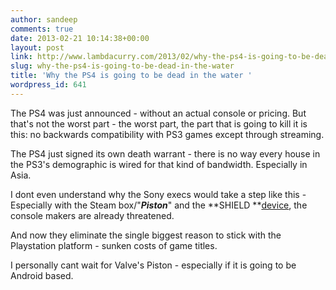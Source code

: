 ```yaml
---
author: sandeep
comments: true
date: 2013-02-21 10:14:38+00:00
layout: post
link: http://www.lambdacurry.com/2013/02/why-the-ps4-is-going-to-be-dead-in-the-water/
slug: why-the-ps4-is-going-to-be-dead-in-the-water
title: 'Why the PS4 is going to be dead in the water '
wordpress_id: 641
---
```


The PS4 was just announced - without an actual console or pricing. But that's not the worst part - the worst part, the part that is going to kill it is this: no backwards compatibility with PS3 games except through streaming.

The PS4 just signed its own death warrant - there is no way every house in the PS3's demographic is wired for that kind of bandwidth. Especially in Asia.

I dont even understand why the Sony execs would take a step like this - Especially with the Steam box/"_**Piston**_" and the **SHIELD **[device](http://www.forbes.com/sites/carolpinchefsky/2013/01/15/why-steambox-and-shield-may-cause-the-death-of-consoles-as-we-know-them/), the console makers are already threatened.

And now they eliminate the single biggest reason to stick with the Playstation platform - sunken costs of game titles.

I personally cant wait for Valve's Piston - especially if it is going to be Android based.
